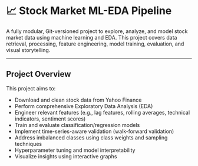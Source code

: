 # 📈 Stock Market ML-EDA Pipeline

A fully modular, Git-versioned project to explore, analyze, and model stock market data using machine learning and EDA. This project covers data retrieval, processing, feature engineering, model training, evaluation, and visual storytelling.

---

## Project Overview

This project aims to:
- Download and clean stock data from Yahoo Finance
- Perform comprehensive Exploratory Data Analysis (EDA)
- Engineer relevant features (e.g., lag features, rolling averages, technical indicators, sentiment scores)
- Train and evaluate classification/regression models
- Implement time-series-aware validation (walk-forward validation)
- Address imbalanced classes using class weights and sampling techniques
- Hyperparameter tuning and model interpretability
- Visualize insights using interactive graphs


